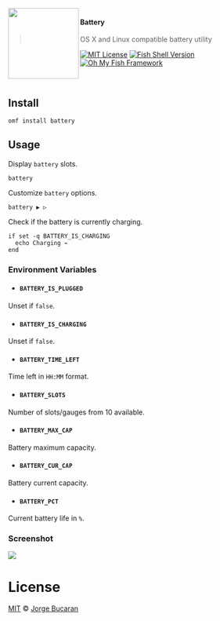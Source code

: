 <img src="https://dl.dropboxusercontent.com/u/56336/omf/omf-logo-optimised.svg" align="left" width="144px" height="144px"/>

#### Battery
> OS X and Linux compatible battery utility

[![MIT License](https://img.shields.io/badge/license-MIT-007EC7.svg?style=flat-square)](/LICENSE)
[![Fish Shell Version](https://img.shields.io/badge/fish-v2.2.0-007EC7.svg?style=flat-square)](http://fishshell.com)
[![Oh My Fish Framework](https://img.shields.io/badge/Oh%20My%20Fish-Framework-007EC7.svg?style=flat-square)](https://www.github.com/oh-my-fish/oh-my-fish)

<br/>

## Install

```fish
omf install battery
```

## Usage

Display `battery` slots.

```fish
battery
```

Customize `battery` options.

```fish
battery ▶ ▷
```

Check if the battery is currently charging.

```fish
if set -q BATTERY_IS_CHARGING
  echo Charging ⌁
end
```

### Environment Variables

+ #### `BATTERY_IS_PLUGGED`
Unset if `false`.

+ #### `BATTERY_IS_CHARGING`
Unset if `false`.

+ #### `BATTERY_TIME_LEFT`
Time left in `HH:MM` format.

+ #### `BATTERY_SLOTS`
Number of slots/gauges from 10 available.

+ #### `BATTERY_MAX_CAP`
Battery maximum capacity.

+ #### `BATTERY_CUR_CAP`
Battery current capacity.

+ #### `BATTERY_PCT`
Current battery life in `%`.

### Screenshot

![](https://cloud.githubusercontent.com/assets/8317250/8145972/4e867a12-125a-11e5-8b88-3470d1b39a84.png)

# License

[MIT][mit] © [Jorge Bucaran][author]


[mit]:            http://opensource.org/licenses/MIT
[author]:         http://github.com/bucaran
[omf-link]:       https://www.github.com/oh-my-fish/oh-my-fish
[contributors]:   https://github.com/oh-my-fish/plugin-battery/graphs/contributors
